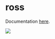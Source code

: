 # ross

Documentation [here](https://ross-rotordynamics.github.io/ross-website/).

<a href="https://codecov.io/gh/GabrielBachmann/ross">
<img src="https://codecov.io/gh/GabrielBachmann/ross/branch/master/graph/badge.svg">
</a>
